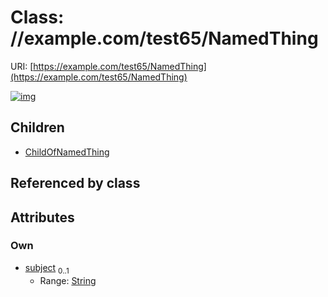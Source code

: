 
# Class: //example.com/test65/NamedThing




URI: [https://example.com/test65/NamedThing](https://example.com/test65/NamedThing)


[![img](https://yuml.me/diagram/nofunky;dir:TB/class/[NamedThing&#124;subject:string%20%3F]^-[ChildOfNamedThing],[ChildOfNamedThing])](https://yuml.me/diagram/nofunky;dir:TB/class/[NamedThing&#124;subject:string%20%3F]^-[ChildOfNamedThing],[ChildOfNamedThing])

## Children

 * [ChildOfNamedThing](ChildOfNamedThing.md)

## Referenced by class


## Attributes


### Own

 * [subject](subject.md)  <sub>0..1</sub>
     * Range: [String](types/String.md)
